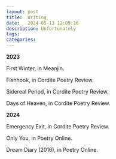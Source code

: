 ```yaml
---
layout: post
title:  Writing
date:   2024-05-13 12:05:16
description: Unfortunately
tags: 
categories: 
---
```


__2023__

First Winter, in Meanjin.

Fishhook, in Cordite Poetry Review.

Sidereal Period, in Cordite Poetry Review.

Days of Heaven, in Cordite Poetry Review.

__2024__

Emergency Exit, in Cordite Poetry Review.

Only You, in Poetry Online.

Dream Diary (2016), in Poetry Online.